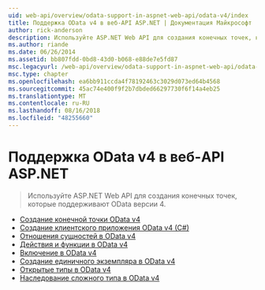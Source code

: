```yaml
---
uid: web-api/overview/odata-support-in-aspnet-web-api/odata-v4/index
title: Поддержка OData v4 в веб-API ASP.NET | Документация Майкрософт
author: rick-anderson
description: Используйте ASP.NET Web API для создания конечных точек, которые поддерживают OData версии 4.
ms.author: riande
ms.date: 06/26/2014
ms.assetid: bb807fdd-0bd8-43d0-b068-e88de7e5fd87
msc.legacyurl: /web-api/overview/odata-support-in-aspnet-web-api/odata-v4
msc.type: chapter
ms.openlocfilehash: ea6bb911ccda4f78192463c3029d073ed64b4568
ms.sourcegitcommit: 45ac74e400f9f2b7dbded66297730f6f14a4eb25
ms.translationtype: MT
ms.contentlocale: ru-RU
ms.lasthandoff: 08/16/2018
ms.locfileid: "48255660"
---
```

<a name="supporting-odata-v4-in-aspnet-web-api"></a>Поддержка OData v4 в веб-API ASP.NET
====================
> Используйте ASP.NET Web API для создания конечных точек, которые поддерживают OData версии 4.


- [Создание конечной точки OData v4](create-an-odata-v4-endpoint.md)
- [Создание клиентского приложения OData v4 (C#)](create-an-odata-v4-client-app.md)
- [Отношения сущностей в OData v4](entity-relations-in-odata-v4.md)
- [Действия и функции в OData v4](odata-actions-and-functions.md)
- [Включение в OData v4](odata-containment-in-web-api-22.md)
- [Создание единичного экземпляра в OData v4](using-a-singleton-in-an-odata-endpoint-in-web-api-22.md)
- [Открытые типы в OData v4](use-open-types-in-odata-v4.md)
- [Наследование сложного типа в OData v4](complex-type-inheritance-in-odata-v4.md)
